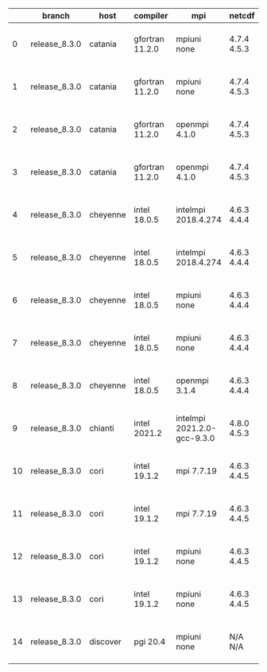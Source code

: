 |    | branch        | host     | compiler        | mpi                         | netcdf      | o_g   | os     | build   |   u_pass |   u_fail |   s_pass |   s_fail |   e_pass |   e_fail |   nuopc_pass |   nuopc_fail | artifacts_hash                                                                                                                                                              | modified                  |
|----|---------------|----------|-----------------|-----------------------------|-------------|-------|--------|---------|----------|----------|----------|----------|----------|----------|--------------|--------------|-----------------------------------------------------------------------------------------------------------------------------------------------------------------------------|---------------------------|
|  0 | release_8.3.0 | catania  | gfortran 11.2.0 | mpiuni none                 | 4.7.4 4.5.3 | O     | Darwin | pass    |    12142 |        0 |        8 |        0 |       43 |        0 |            0 |           50 | [artifacts](https://github.com/esmf-org/esmf-test-artifacts/tree/75d50b356c0e735c13b446aa68f02012faf0894f/release_8.3.0/catania/gfortran/11.2.0/O/mpiuni/none)              | 2022-06-03 09:51:26 -0600 |
|  1 | release_8.3.0 | catania  | gfortran 11.2.0 | mpiuni none                 | 4.7.4 4.5.3 | g     | Darwin | pass    |    12142 |        0 |        8 |        0 |       43 |        0 |            0 |           50 | [artifacts](https://github.com/esmf-org/esmf-test-artifacts/tree/32f199a76d00a8c0df9f8d7efacb09df0ba7e709/release_8.3.0/catania/gfortran/11.2.0/g/mpiuni/none)              | 2022-06-03 12:35:54 -0600 |
|  2 | release_8.3.0 | catania  | gfortran 11.2.0 | openmpi 4.1.0               | 4.7.4 4.5.3 | O     | Darwin | pass    |    13656 |        9 |       49 |        0 |       80 |        0 |           45 |            5 | [artifacts](https://github.com/esmf-org/esmf-test-artifacts/tree/1cc07f141a80d8d2e1db8b5e4742832a636fcdf6/release_8.3.0/catania/gfortran/11.2.0/O/openmpi/4.1.0)            | 2022-06-03 08:45:26 -0600 |
|  3 | release_8.3.0 | catania  | gfortran 11.2.0 | openmpi 4.1.0               | 4.7.4 4.5.3 | g     | Darwin | pass    |    13656 |        9 |       49 |        0 |       80 |        0 |           45 |            5 | [artifacts](https://github.com/esmf-org/esmf-test-artifacts/tree/fdc6229c4ab45e611f4c51e0195d5b89b7abae7c/release_8.3.0/catania/gfortran/11.2.0/g/openmpi/4.1.0)            | 2022-06-03 11:17:09 -0600 |
|  4 | release_8.3.0 | cheyenne | intel 18.0.5    | intelmpi 2018.4.274         | 4.6.3 4.4.4 | O     | Linux  | pass    |    13665 |        0 |       49 |        0 |       80 |        0 |           50 |            0 | [artifacts](https://github.com/esmf-org/esmf-test-artifacts/tree/7348c10a743aea4e350812447257414ffdaa431c/release_8.3.0/cheyenne/intel/18.0.5/O/intelmpi/2018.4.274)        | 2022-06-03 04:47:27 -0600 |
|  5 | release_8.3.0 | cheyenne | intel 18.0.5    | intelmpi 2018.4.274         | 4.6.3 4.4.4 | g     | Linux  | pass    |    13665 |        0 |       49 |        0 |       80 |        0 |           50 |            0 | [artifacts](https://github.com/esmf-org/esmf-test-artifacts/tree/9cbf70e177e3d1f6e099b9bc44534dfe74413bbe/release_8.3.0/cheyenne/intel/18.0.5/g/intelmpi/2018.4.274)        | 2022-06-03 05:02:05 -0600 |
|  6 | release_8.3.0 | cheyenne | intel 18.0.5    | mpiuni none                 | 4.6.3 4.4.4 | O     | Linux  | pass    |    12142 |        0 |        8 |        0 |       43 |        0 |            0 |           50 | [artifacts](https://github.com/esmf-org/esmf-test-artifacts/tree/8754d1a9e71774bfddb7e5d24e0c093c2ce990cd/release_8.3.0/cheyenne/intel/18.0.5/O/mpiuni/none)                | 2022-06-03 04:20:10 -0600 |
|  7 | release_8.3.0 | cheyenne | intel 18.0.5    | mpiuni none                 | 4.6.3 4.4.4 | g     | Linux  | pass    |    12142 |        0 |        8 |        0 |       43 |        0 |            0 |           50 | [artifacts](https://github.com/esmf-org/esmf-test-artifacts/tree/8f88983d67ff4190ec541f90f8276fe2cf314c41/release_8.3.0/cheyenne/intel/18.0.5/g/mpiuni/none)                | 2022-06-03 04:37:03 -0600 |
|  8 | release_8.3.0 | cheyenne | intel 18.0.5    | openmpi 3.1.4               | 4.6.3 4.4.4 | g     | Linux  | pass    |    13665 |        0 |       49 |        0 |       80 |        0 |           50 |            0 | [artifacts](https://github.com/esmf-org/esmf-test-artifacts/tree/f2536afc0a6778151829350520bf6cc03bbdbcf6/release_8.3.0/cheyenne/intel/18.0.5/g/openmpi/3.1.4)              | 2022-06-03 05:07:43 -0600 |
|  9 | release_8.3.0 | chianti  | intel 2021.2    | intelmpi 2021.2.0-gcc-9.3.0 | 4.8.0 4.5.3 | g     | Linux  | pass    |    13665 |        0 |       49 |        0 |       80 |        0 |           50 |            0 | [artifacts](https://github.com/esmf-org/esmf-test-artifacts/tree/9223feae8bdf35ed65d63fffad93f26e0b223b41/release_8.3.0/chianti/intel/2021.2/g/intelmpi/2021.2.0-gcc-9.3.0) | 2022-06-03 05:25:15 -0400 |
| 10 | release_8.3.0 | cori     | intel 19.1.2    | mpi 7.7.19                  | 4.6.3 4.4.5 | O     | Unicos | pass    |    13665 |        0 |       49 |        0 |       80 |        0 |           50 |            0 | [artifacts](https://github.com/esmf-org/esmf-test-artifacts/tree/4f9066b923faa13d7d7233991e89735a61516626/release_8.3.0/cori/intel/19.1.2/O/mpi/7.7.19)                     | 2022-06-03 04:43:16 -0700 |
| 11 | release_8.3.0 | cori     | intel 19.1.2    | mpi 7.7.19                  | 4.6.3 4.4.5 | g     | Unicos | pass    |    13665 |        0 |       49 |        0 |       80 |        0 |           50 |            0 | [artifacts](https://github.com/esmf-org/esmf-test-artifacts/tree/6f6973564ac33053e9f08974b7e42e8014c6fef5/release_8.3.0/cori/intel/19.1.2/g/mpi/7.7.19)                     | 2022-06-03 05:45:29 -0700 |
| 12 | release_8.3.0 | cori     | intel 19.1.2    | mpiuni none                 | 4.6.3 4.4.5 | O     | Unicos | pass    |    12142 |        0 |        8 |        0 |       43 |        0 |            0 |           50 | [artifacts](https://github.com/esmf-org/esmf-test-artifacts/tree/4a16d7242497b9eef0cc0f1bac57a5406dc9b0cd/release_8.3.0/cori/intel/19.1.2/O/mpiuni/none)                    | 2022-06-03 03:34:58 -0700 |
| 13 | release_8.3.0 | cori     | intel 19.1.2    | mpiuni none                 | 4.6.3 4.4.5 | g     | Unicos | pass    |    12142 |        0 |        8 |        0 |       43 |        0 |            0 |           50 | [artifacts](https://github.com/esmf-org/esmf-test-artifacts/tree/c37de4c74a8f7f2ef4360d70328002aa441ae421/release_8.3.0/cori/intel/19.1.2/g/mpiuni/none)                    | 2022-06-03 05:14:17 -0700 |
| 14 | release_8.3.0 | discover | pgi 20.4        | mpiuni none                 | N/A N/A     | g     | Linux  | pass    |    11516 |      626 |        4 |        4 |       40 |        3 |            0 |           50 | [artifacts](https://github.com/esmf-org/esmf-test-artifacts/tree/677c6432dfdd576adcf4bc50d3aa02bbc6941ae6/release_8.3.0/discover/pgi/20.4/g/mpiuni/none)                    | 2022-06-03 04:09:18 -0400 |